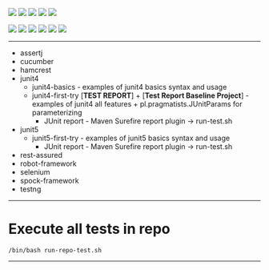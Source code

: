 ![](https://img.shields.io/badge/language-java-blue)
![](https://img.shields.io/badge/technology-junit5,%20junit4,%20surefire--report-blue)
![](https://img.shields.io/badge/development%20year-2020-orange)
![](https://img.shields.io/badge/contributor-shijian%20su-purple)
![](https://img.shields.io/badge/license-MIT-lightgrey)

![](https://img.shields.io/github/languages/top/shijiansu/test-java)
![](https://img.shields.io/github/languages/count/shijiansu/test-java)
![](https://img.shields.io/github/languages/code-size/shijiansu/test-java)
![](https://img.shields.io/github/repo-size/shijiansu/test-java)
![](https://img.shields.io/github/last-commit/shijiansu/test-java?color=red)
![](https://github.com/shijiansu/test-java/workflows/ci%20build/badge.svg)

--------------------------------------------------------------------------------

- assertj
- cucumber
- hamcrest
- junit4
  - junit4-basics - examples of junit4 basics syntax and usage
  - junit4-first-try [**TEST REPORT**] + [**Test Report Baseline Project**] - examples of junit4 all features + pl.pragmatists.JUnitParams for parameterizing
    - JUnit report - Maven Surefire report plugin -> run-test.sh
- junit5
  - junit5-first-try - examples of junit5 basics syntax and usage
    - JUnit report - Maven Surefire report plugin -> run-test.sh
- rest-assured
- robot-framework
- selenium
- spock-framework
- testng

--------------------------------------------------------------------------------

# Execute all tests in repo

`/bin/bash run-repo-test.sh`

--------------------------------------------------------------------------------
